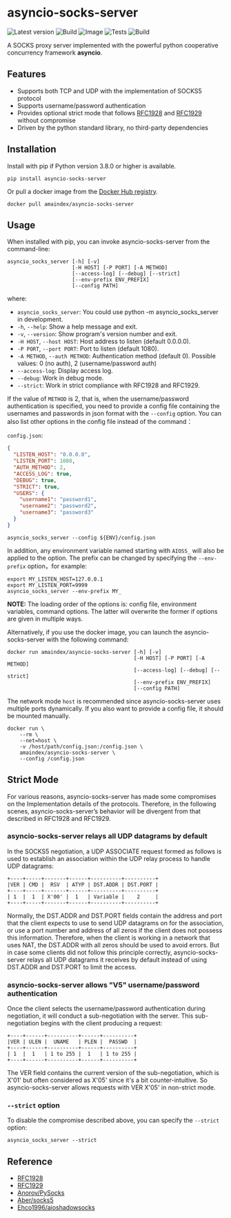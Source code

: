 # asyncio-socks-server

![Latest version](https://img.shields.io/pypi/v/asyncio-socks-server?color=537CDE&label=Latest&logo=pypi&logoColor=white)
![Build](https://img.shields.io/github/workflow/status/Amaindex/asyncio-socks-server/Release?color=89E0A3&label=Build&logo=github&logoColor=white)
![Image](https://img.shields.io/github/workflow/status/Amaindex/asyncio-socks-server/Image?color=89E0A3&label=Image&logo=github&logoColor=white)
![Tests](https://img.shields.io/github/workflow/status/Amaindex/asyncio-socks-server/Tests?color=89E0A3&label=Tests&logo=github)
![Build](https://img.shields.io/docker/image-size/amaindex/asyncio-socks-server?color=F29CF2&logo=docker&logoColor=white&sort=semver)

A SOCKS proxy server implemented with the powerful python cooperative concurrency framework **asyncio**. 

## Features

- Supports both TCP and UDP with the implementation of SOCKS5 protocol
- Supports username/password authentication
- Provides optional strict mode that follows [RFC1928](https://www.ietf.org/rfc/rfc1928.txt) and [RFC1929](https://www.ietf.org/rfc/rfc1929.txt) without compromise
- Driven by the python standard library, no third-party dependencies

## Installation
Install with pip if Python version 3.8.0 or higher is available.
```shell
pip install asyncio-socks-server
```

Or pull a docker image from the [Docker Hub registry](https://hub.docker.com/r/amaindex/asyncio-socks-server).
```shell
docker pull amaindex/asyncio-socks-server
```

## Usage
When installed with pip, you can invoke asyncio-socks-server from the command-line:
```shell
asyncio_socks_server [-h] [-v] 
                     [-H HOST] [-P PORT] [-A METHOD] 
                     [--access-log] [--debug] [--strict] 
                     [--env-prefix ENV_PREFIX]
                     [--config PATH]
```
where:

- `asyncio_socks_server`: You could use python -m asyncio_socks_server in development.
- `-h`, `--help`: Show a help message and exit.
- `-v`, `--version`: Show program's version number and exit.
- `-H HOST`, `--host HOST`: Host address to listen (default 0.0.0.0).
- `-P PORT`, `--port PORT`: Port to listen (default 1080).
- `-A METHOD`, `--auth METHOD`: Authentication method (default 0). 
  Possible values: 0 (no auth), 2 (username/password auth)
- `--access-log`: Display access log.
- `--debug`: Work in debug mode.
- `--strict`: Work in strict compliance with RFC1928 and RFC1929.

If the value of `METHOD` is 2, that is, when the username/password authentication 
is specified, you need to provide a config file containing the usernames and passwords 
in json format with the `--config` option.
You can also list other options in the config file instead of the command：

`config.json`:
```json
{
  "LISTEN_HOST": "0.0.0.0",
  "LISTEN_PORT": 1080,
  "AUTH_METHOD": 2,
  "ACCESS_LOG": true,
  "DEBUG": true,
  "STRICT": true,
  "USERS": {
    "username1": "password1",
    "username2": "password2",
    "username3": "password3"
  }
}

```
```shell
asyncio_socks_server --config ${ENV}/config.json
```
In addition, any environment variable named starting with `AIOSS_` will also be applied 
to the option. 
The prefix can be changed by specifying the `--env-prefix` option，for example:
```shell
export MY_LISTEN_HOST=127.0.0.1
export MY_LISTEN_PORT=9999
asyncio_socks_server --env-prefix MY_
```

**NOTE:** The loading order of the options is: config file, environment variables, command options. 
The latter will overwrite the former if options are given in multiple ways.

Alternatively, if you use the docker image, you can launch the asyncio-socks-server with the following command:
```shell
docker run amaindex/asyncio-socks-server [-h] [-v] 
                                         [-H HOST] [-P PORT] [-A METHOD] 
                                         [--access-log] [--debug] [--strict] 
                                         [--env-prefix ENV_PREFIX]
                                         [--config PATH]
```
The network mode `host` is recommended since asyncio-socks-server uses multiple ports dynamically. 
If you also want to provide a config file, it should be mounted manually.
```shell
docker run \
    --rm \
    --net=host \
    -v /host/path/config.json:/config.json \ 
    amaindex/asyncio-socks-server \
    --config /config.json
```

## Strict Mode

For various reasons, asyncio-socks-server has made some compromises on the 
Implementation details of the protocols. Therefore, in the following scenes, 
asyncio-socks-server’s behavior will be divergent from that described in RFC1928 
and RFC1929.

### asyncio-socks-server relays all UDP datagrams by default

In the SOCKS5 negotiation, a UDP ASSOCIATE request formed as follows is used to 
establish an association within the UDP relay process to handle UDP datagrams:
```text
+----+-----+-------+------+----------+----------+
|VER | CMD |  RSV  | ATYP | DST.ADDR | DST.PORT |
+----+-----+-------+------+----------+----------+
| 1  |  1  | X'00' |  1   | Variable |    2     |
+----+-----+-------+------+----------+----------+
```
Normally, the DST.ADDR and DST.PORT fields contain the address and port that the 
client expects to use to send UDP datagrams on for the association, or use a port number 
and address of all zeros if the client does not possess this information. 
Therefore, when the client is working in a network that uses NAT, the DST.ADDR 
with all zeros should be used to avoid errors. But in case some clients 
did not follow this principle correctly, asyncio-socks-server relays all UDP datagrams 
it receives by default instead of using DST.ADDR and DST.PORT to limit the access.


### asyncio-socks-server allows "V5" username/password authentication

Once the client selects the username/password authentication during negotiation, 
it will conduct a sub-negotiation with the server. This sub-negotiation begins with 
the client producing a request:
```text
+----+------+----------+------+----------+
|VER | ULEN |  UNAME   | PLEN |  PASSWD  |
+----+------+----------+------+----------+
| 1  |  1   | 1 to 255 |  1   | 1 to 255 |
+----+------+----------+------+----------+
```
The VER field contains the current version of the sub-negotiation, which is X'01' but
often considered as X'05' since it's a bit counter-intuitive. 
So asyncio-socks-server allows requests with VER X'05' in non-strict mode.

### `--strict` option

To disable the compromise described above, you can specify the `--strict` option:
```shell
asyncio_socks_server --strict
```

## Reference

- [RFC1928](https://www.ietf.org/rfc/rfc1928.txt)
- [RFC1929](https://www.ietf.org/rfc/rfc1929.txt)
- [Anorov/PySocks](https://github.com/Anorov/PySocks)
- [Aber/socks5](https://github.com/Aber-s-practice/socks5)
- [Ehco1996/aioshadowsocks](https://github.com/Ehco1996/aioshadowsocks)
